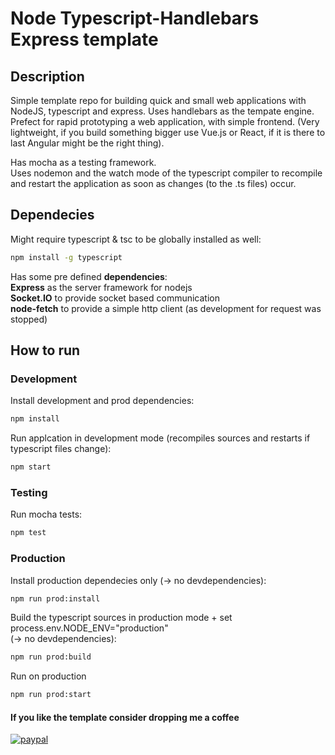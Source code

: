 # Node Typescript-Handlebars Express template

## Description

Simple template repo for building quick and small web applications with NodeJS, typescript and express.
Uses handlebars as the tempate engine.  
Prefect for rapid prototyping a web application, with simple frontend.
(Very lightweight, if you build something bigger use Vue.js or React, if
it is there to last Angular might be the right thing).  

Has mocha as a testing framework.  
Uses nodemon and the watch mode of the typescript compiler to recompile and
restart the application as soon as changes (to the .ts files) occur.  

## Dependecies

Might require typescript & tsc to be globally installed as well:

```bash
npm install -g typescript
```

Has some pre defined **dependencies**:  
**Express** as the server framework for nodejs  
**Socket.IO** to provide socket based communication  
**node-fetch** to provide a simple http client (as development for request was stopped)  

## How to run

### Development

Install development and prod dependencies:  

```bash
npm install
```

Run applcation in development mode (recompiles sources and restarts if typescript files change):  

```bash
npm start
```

### Testing

Run mocha tests:

```bash
npm test
```

### Production

Install production dependecies only (-> no devdependencies):  

```bash
npm run prod:install
```

Build the typescript sources in production mode + set process.env.NODE_ENV="production"  
(-> no devdependencies):  

```bash
npm run prod:build
```

Run on production

```bash
npm run prod:start
```

#### If you like the template consider dropping me a coffee

[![paypal](https://www.paypalobjects.com/en_US/i/btn/btn_donate_LG.gif)](https://www.paypal.com/donate?hosted_button_id=BSFX8LCPHW2AE)
  
<br>  
<br>  